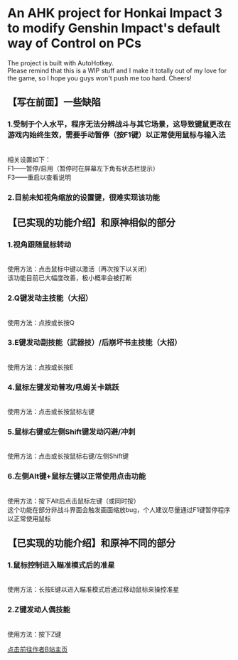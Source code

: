 # An AHK project for Honkai Impact 3 to modify Genshin Impact's default way of Control on PCs
The project is built with AutoHotkey. 
<br>Please remind that this is a WIP stuff and I make it totally out of my love for the game, so I hope you guys won't push me too hard.
Cheers!


## 【写在前面】一些缺陷

### 1.受制于个人水平，程序无法分辨战斗与其它场景，这导致键鼠更改在游戏内始终生效，需要手动暂停（按F1键）以正常使用鼠标与输入法
<br>相关设置如下：
<br>F1——暂停/启用（暂停时在屏幕左下角有状态栏提示）
<br>F3——重启以查看说明

### 2.目前未知视角缩放的设置键，很难实现该功能


## 【已实现的功能介绍】和原神相似的部分

### 1.视角跟随鼠标转动
<br>使用方法：点击鼠标中键以激活（再次按下以关闭）
<br>该功能目前已大幅度改善，极小概率会被打断

### 2.Q键发动主技能（大招）
<br>使用方法：点按或长按Q

### 3.E键发动副技能（武器技）/后崩坏书主技能（大招）
<br>使用方法：点按或长按E

### 4.鼠标左键发动普攻/吼姆关卡跳跃
<br>使用方法：点击或长按鼠标左键

### 5.鼠标右键或左侧Shift键发动闪避/冲刺
<br>使用方法：点击或长按鼠标右键/左侧Shift键

### 6.左侧Alt键+鼠标左键以正常使用点击功能
<br>使用方法：按下Alt后点击鼠标左键（或同时按）
<br>这个功能在部分非战斗界面会触发画面缩放bug，个人建议尽量通过F1键暂停程序以正常使用鼠标


## 【已实现的功能介绍】和原神不同的部分

### 1.鼠标控制进入瞄准模式后的准星
<br>使用方法：长按E键以进入瞄准模式后通过移动鼠标来操控准星

### 2.Z键发动人偶技能
<br>使用方法：按下Z键


[点击前往作者B站主页](https://space.bilibili.com/359461611)
